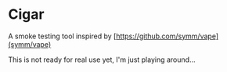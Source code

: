 # Cigar

A smoke testing tool inspired by [https://github.com/symm/vape](symm/vape)

This is not ready for real use yet, I'm just playing around...
